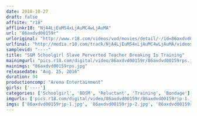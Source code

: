 ```yaml
---
date: 2018-10-27
draft: false
affsite: "r18"
afflinkr18: "NjA4LjEuMS4xLjAuMC4wLjAuMA"
url: "86axdvd00159r"
urloriginal: "http://www.r18.com/videos/vod/movies/detail/-/id=86axdvd00159r"
urlfinal: "http://media.r18.com/track/NjA4LjEuMS4xLjAuMC4wLjAuMA/videos/vod/movies/detail/-/id=86axdvd00159r"
samplevid: "----"
title: "S&M Schoolgirl Slave Perverted Teacher Breaking In Training"
mainimgurl: "pics.r18.com/digital/video/86axdvd00159r/86axdvd00159rps.jpg"
mainimgs: "86axdvd00159rps.jpg"
releasedate: "Aug. 25, 2016"
duration: 94
productioncomp: "Arena Entertainment"
girls: ['----']
categories: ['Schoolgirl', 'BDSM', 'Reluctant', 'Training', 'Bondage']
imgurls: ['pics.r18.com/digital/video/86axdvd00159r/86axdvd00159rjp-1.jpg', 'pics.r18.com/digital/video/86axdvd00159r/86axdvd00159rjp-2.jpg', 'pics.r18.com/digital/video/86axdvd00159r/86axdvd00159rjp-3.jpg', 'pics.r18.com/digital/video/86axdvd00159r/86axdvd00159rjp-4.jpg', 'pics.r18.com/digital/video/86axdvd00159r/86axdvd00159rjp-5.jpg', 'pics.r18.com/digital/video/86axdvd00159r/86axdvd00159rjp-6.jpg', 'pics.r18.com/digital/video/86axdvd00159r/86axdvd00159rjp-7.jpg', 'pics.r18.com/digital/video/86axdvd00159r/86axdvd00159rjp-8.jpg', 'pics.r18.com/digital/video/86axdvd00159r/86axdvd00159rjp-9.jpg', 'pics.r18.com/digital/video/86axdvd00159r/86axdvd00159rjp-10.jpg', 'pics.r18.com/digital/video/86axdvd00159r/86axdvd00159rjp-11.jpg', 'pics.r18.com/digital/video/86axdvd00159r/86axdvd00159rjp-12.jpg', 'pics.r18.com/digital/video/86axdvd00159r/86axdvd00159rjp-13.jpg', 'pics.r18.com/digital/video/86axdvd00159r/86axdvd00159rjp-14.jpg', 'pics.r18.com/digital/video/86axdvd00159r/86axdvd00159rjp-15.jpg', 'pics.r18.com/digital/video/86axdvd00159r/86axdvd00159rjp-16.jpg', 'pics.r18.com/digital/video/86axdvd00159r/86axdvd00159rjp-17.jpg', 'pics.r18.com/digital/video/86axdvd00159r/86axdvd00159rjp-18.jpg', 'pics.r18.com/digital/video/86axdvd00159r/86axdvd00159rjp-19.jpg', 'pics.r18.com/digital/video/86axdvd00159r/86axdvd00159rjp-20.jpg']
imgs: ['86axdvd00159rjp-1.jpg', '86axdvd00159rjp-2.jpg', '86axdvd00159rjp-3.jpg', '86axdvd00159rjp-4.jpg', '86axdvd00159rjp-5.jpg', '86axdvd00159rjp-6.jpg', '86axdvd00159rjp-7.jpg', '86axdvd00159rjp-8.jpg', '86axdvd00159rjp-9.jpg', '86axdvd00159rjp-10.jpg', '86axdvd00159rjp-11.jpg', '86axdvd00159rjp-12.jpg', '86axdvd00159rjp-13.jpg', '86axdvd00159rjp-14.jpg', '86axdvd00159rjp-15.jpg', '86axdvd00159rjp-16.jpg', '86axdvd00159rjp-17.jpg', '86axdvd00159rjp-18.jpg', '86axdvd00159rjp-19.jpg', '86axdvd00159rjp-20.jpg']
---
```

